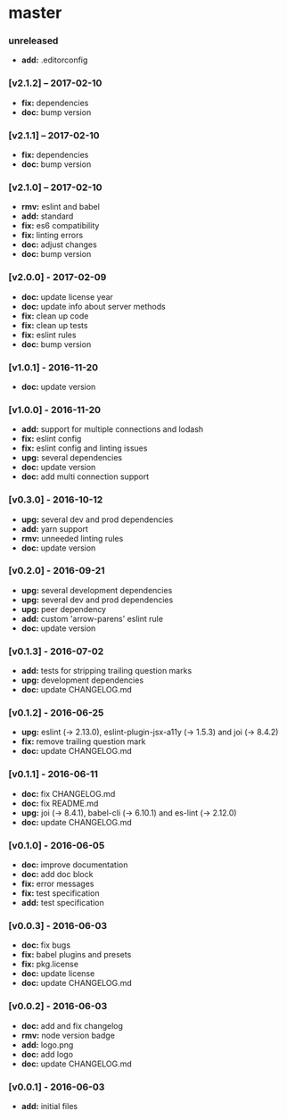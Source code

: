 # master

### unreleased
- **add:** .editorconfig

### [v2.1.2] – 2017-02-10
- **fix:** dependencies
- **doc:** bump version

### [v2.1.1] – 2017-02-10
- **fix:** dependencies
- **doc:** bump version

### [v2.1.0] – 2017-02-10
- **rmv:** eslint and babel
- **add:** standard
- **fix:** es6 compatibility
- **fix:** linting errors
- **doc:** adjust changes
- **doc:** bump version

### [v2.0.0] - 2017-02-09
- **doc:** update license year
- **doc:** update info about server methods
- **fix:** clean up code
- **fix:** clean up tests
- **fix:** eslint rules
- **doc:** bump version

### [v1.0.1] - 2016-11-20
- **doc:** update version

### [v1.0.0] - 2016-11-20
- **add:** support for multiple connections and lodash
- **fix:** eslint config
- **fix:** eslint config and linting issues
- **upg:** several dependencies
- **doc:** update version
- **doc:** add multi connection support

### [v0.3.0] - 2016-10-12
- **upg:** several dev and prod dependencies
- **add:** yarn support
- **rmv:** unneeded linting rules
- **doc:** update version

### [v0.2.0] - 2016-09-21
- **upg:** several development dependencies
- **upg:** several dev and prod dependencies
- **upg:** peer dependency
- **add:** custom 'arrow-parens' eslint rule
- **doc:** update version

### [v0.1.3] - 2016-07-02
- **add:** tests for stripping trailing question marks
- **upg:** development dependencies
- **doc:** update CHANGELOG.md

### [v0.1.2] - 2016-06-25
- **upg:** eslint (-> 2.13.0), eslint-plugin-jsx-a11y (-> 1.5.3) and joi (-> 8.4.2)
- **fix:** remove trailing question mark
- **doc:** update CHANGELOG.md

### [v0.1.1] - 2016-06-11
- **doc:** fix CHANGELOG.md
- **doc:** fix README.md
- **upg:** joi (-> 8.4.1), babel-cli (-> 6.10.1) and es-lint (-> 2.12.0)
- **doc:** update CHANGELOG.md

### [v0.1.0] - 2016-06-05
- **doc:** improve documentation
- **doc:** add doc block
- **fix:** error messages
- **fix:** test specification
- **add:** test specification

### [v0.0.3] - 2016-06-03
- **doc:** fix bugs
- **fix:** babel plugins and presets
- **fix:** pkg.license
- **doc:** update license
- **doc:** update CHANGELOG.md

### [v0.0.2] - 2016-06-03
- **doc:** add and fix changelog
- **rmv:** node version badge
- **add:** logo.png
- **doc:** add logo
- **doc:** update CHANGELOG.md

### [v0.0.1] - 2016-06-03
- **add:** initial files